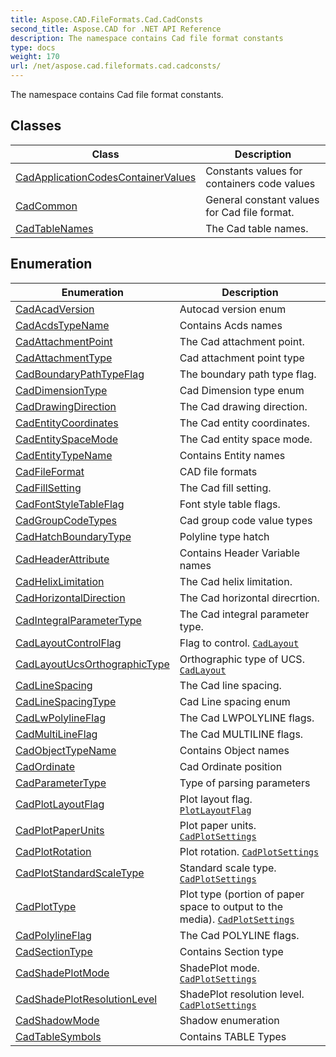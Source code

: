```yaml
---
title: Aspose.CAD.FileFormats.Cad.CadConsts
second_title: Aspose.CAD for .NET API Reference
description: The namespace contains Cad file format constants
type: docs
weight: 170
url: /net/aspose.cad.fileformats.cad.cadconsts/
---
```

The namespace contains Cad file format constants.

## Classes

| Class | Description |
| --- | --- |
| [CadApplicationCodesContainerValues](./cadapplicationcodescontainervalues/) | Constants values for containers code values |
| [CadCommon](./cadcommon/) | General constant values for Cad file format. |
| [CadTableNames](./cadtablenames/) | The Cad table names. |
## Enumeration

| Enumeration | Description |
| --- | --- |
| [CadAcadVersion](./cadacadversion/) | Autocad version enum |
| [CadAcdsTypeName](./cadacdstypename/) | Contains Acds names |
| [CadAttachmentPoint](./cadattachmentpoint/) | The Cad attachment point. |
| [CadAttachmentType](./cadattachmenttype/) | Cad attachment point type |
| [CadBoundaryPathTypeFlag](./cadboundarypathtypeflag/) | The boundary path type flag. |
| [CadDimensionType](./caddimensiontype/) | Cad Dimension type enum |
| [CadDrawingDirection](./caddrawingdirection/) | The Cad drawing direction. |
| [CadEntityCoordinates](./cadentitycoordinates/) | The Cad entity coordinates. |
| [CadEntitySpaceMode](./cadentityspacemode/) | The Cad entity space mode. |
| [CadEntityTypeName](./cadentitytypename/) | Contains Entity names |
| [CadFileFormat](./cadfileformat/) | CAD file formats |
| [CadFillSetting](./cadfillsetting/) | The Cad fill setting. |
| [CadFontStyleTableFlag](./cadfontstyletableflag/) | Font style table flags. |
| [CadGroupCodeTypes](./cadgroupcodetypes/) | Cad group code value types |
| [CadHatchBoundaryType](./cadhatchboundarytype/) | Polyline type hatch |
| [CadHeaderAttribute](./cadheaderattribute/) | Contains Header Variable names |
| [CadHelixLimitation](./cadhelixlimitation/) | The Cad helix limitation. |
| [CadHorizontalDirection](./cadhorizontaldirection/) | The Cad horizontal direcrtion. |
| [CadIntegralParameterType](./cadintegralparametertype/) | The Cad integral parameter type. |
| [CadLayoutControlFlag](./cadlayoutcontrolflag/) | Flag to control. [`CadLayout`](../aspose.cad.fileformats.cad.cadobjects/cadlayout/) |
| [CadLayoutUcsOrthographicType](./cadlayoutucsorthographictype/) | Orthographic type of UCS. [`CadLayout`](../aspose.cad.fileformats.cad.cadobjects/cadlayout/) |
| [CadLineSpacing](./cadlinespacing/) | The Cad line spacing. |
| [CadLineSpacingType](./cadlinespacingtype/) | Cad Line spacing enum |
| [CadLwPolylineFlag](./cadlwpolylineflag/) | The Cad LWPOLYLINE flags. |
| [CadMultiLineFlag](./cadmultilineflag/) | The Cad MULTILINE flags. |
| [CadObjectTypeName](./cadobjecttypename/) | Contains Object names |
| [CadOrdinate](./cadordinate/) | Cad Ordinate position |
| [CadParameterType](./cadparametertype/) | Type of parsing parameters |
| [CadPlotLayoutFlag](./cadplotlayoutflag/) | Plot layout flag. [`PlotLayoutFlag`](../aspose.cad.fileformats.cad.cadobjects/cadplotsettings/plotlayoutflag/) |
| [CadPlotPaperUnits](./cadplotpaperunits/) | Plot paper units. [`CadPlotSettings`](../aspose.cad.fileformats.cad.cadobjects/cadplotsettings/) |
| [CadPlotRotation](./cadplotrotation/) | Plot rotation. [`CadPlotSettings`](../aspose.cad.fileformats.cad.cadobjects/cadplotsettings/) |
| [CadPlotStandardScaleType](./cadplotstandardscaletype/) | Standard scale type. [`CadPlotSettings`](../aspose.cad.fileformats.cad.cadobjects/cadplotsettings/) |
| [CadPlotType](./cadplottype/) | Plot type (portion of paper space to output to the media). [`CadPlotSettings`](../aspose.cad.fileformats.cad.cadobjects/cadplotsettings/) |
| [CadPolylineFlag](./cadpolylineflag/) | The Cad POLYLINE flags. |
| [CadSectionType](./cadsectiontype/) | Contains Section type |
| [CadShadePlotMode](./cadshadeplotmode/) | ShadePlot mode. [`CadPlotSettings`](../aspose.cad.fileformats.cad.cadobjects/cadplotsettings/) |
| [CadShadePlotResolutionLevel](./cadshadeplotresolutionlevel/) | ShadePlot resolution level. [`CadPlotSettings`](../aspose.cad.fileformats.cad.cadobjects/cadplotsettings/) |
| [CadShadowMode](./cadshadowmode/) | Shadow enumeration |
| [CadTableSymbols](./cadtablesymbols/) | Contains TABLE Types |



